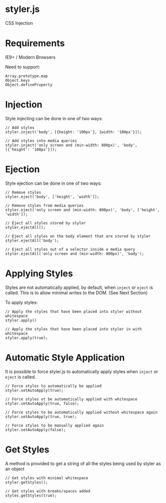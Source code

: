 styler.js
=========

CSS Injection

Requirements
============

IE9+ / Modern Browsers

Need to support:
```
Array.prototype.map
Object.keys
Object.defineProperty
```

Injection
=========

Style injecting can be done in one of two ways:

```
// Add styles
styler.inject('body', [{height: '100px'}, {width: '100px'}]);

// Add styles into media queries
styler.inject('only screen and (min-width: 800px)', 'body', [{'height': '100px'}]);
```

Ejection
========

Style ejection can be done in one of two ways:

```
// Remove styles
styler.eject('body', ['height', 'width']);

// Remove styles from media queries
styler.eject('only screen and (min-width: 800px)', 'body', ['height', 'width']);

// Eject all styles stored by styler
styler.ejectAll();

// Eject all styles on the body element that are stored by styler
styler.ejectAll('body');

// Eject all styles out of a selector inside a media query
styler.ejectAll('only screen and (min-width: 800px)', 'body');
```

Applying Styles
===============

Styles are not automatically applied, by default, when ```inject``` or ```eject``` is called. This is to allow minimal writes to the DOM. (See Next Section)

To apply styles:

```
// Apply the styles that have been placed into styler without whitespace
styler.apply()

// Apply the styles that have been placed into styler in with whitespace
styler.apply(true);
```

Automatic Style Application
===========================

It is possible to force styler.js to automatically apply styles when ```inject``` or ```eject``` is called.

```
// Force styles to automatically be applied
styler.setAutoApply(true);

// Force styles ot be automatically applied with whitespace
styler.setAutoApply(true, false);

// Force styles to be automatically applied without whitespace again
styler.setAutoApply(true, true);

// Force styles to be manually applied again
styler.setAutoApply(false);
```

Get Styles
==========

A method is provided to get a string of all the styles being used by styler as an object

```
// Get styles with minimal whitespace
styler.getStyles();

// Get styles with breaks/spaces added
styles.getStyles(true);
```
